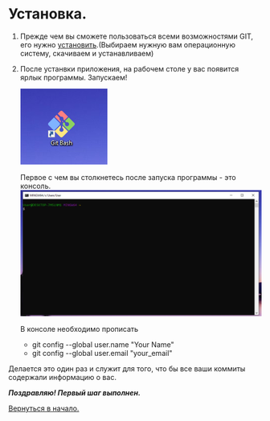 # Установка.


1) Прежде чем вы сможете пользоваться всеми возможностями GIT, его нужно [установить](https://git-scm.com/downloads).(Выбираем нужную вам операционную систему, скачиваем и устанавливаем)

2) После устанвки приложения, на рабочем столе у вас появится ярлык программы. Запускаем!

     ![Icon](Icon_git.png)

    Первое с чем вы столкнетесь после запуска программы - это консоль.
    ![Console](./Console.png)

   В консоле необходимо прописать 
   *  git config --global user.name "Your Name"
   *  git config --global user.email "your_email" 

Делается это один раз и служит для того, что бы все ваши коммиты содержали информацию о вас.


***Поздравляю! Первый шаг выполнен.*** 

[Вернуться в начало.](./readme.md) 



